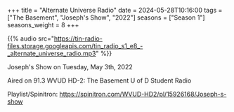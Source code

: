 +++
title = "Alternate Universe Radio"
date = 2024-05-28T10:16:00
tags = ["The Basement", "Joseph's Show", "2022"]
seasons = ["Season 1"]
seasons_weight = 8
+++

{{% audio src="https://tin-radio-files.storage.googleapis.com/tin_radio_s1_e8_-_alternate_universe_radio.mp3" %}}

Joseph's Show on Tuesday, May 3th, 2022

Aired on 91.3 WVUD HD-2: The Basement U of D Student Radio

Playlist/Spinitron: https://spinitron.com/WVUD-HD2/pl/15926168/Joseph-s-show

